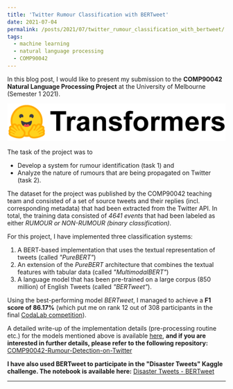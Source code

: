 ```yaml
---
title: 'Twitter Rumour Classification with BERTweet'
date: 2021-07-04
permalink: /posts/2021/07/twitter_rumour_classification_with_bertweet/
tags:
  - machine learning
  - natural language processing
  - COMP90042
---
```


In this blog post, I would like to present my submission to the **COMP90042 Natural Language Processing Project** at the University of Melbourne (Semester 1 2021).

![Transformers Logo](/images/transformers_logo.png)

The task of the project was to 
* Develop a system for rumour identification (task 1) and
* Analyze the nature of rumours that are being propagated on Twitter (task 2).

The dataset for the project was published by the COMP90042 teaching team and consisted of a set of source tweets and their replies (incl. corresponding metadata) that had been extracted from the Twitter API. In total, the training data consisted of *4641 events* that had been labeled as either *RUMOUR or NON-RUMOUR (binary classification)*.

For this project, I have implemented three classification systems: 

1. A BERT-based implementation that uses the textual representation of tweets (called *"PureBERT"*)
2. An extension of the *PureBERT* architecture that combines the textual features with tabular data (called *"MultimodalBERT"*)
3. A language model that has been pre-trained on a large corpus (850 million) of English Tweets (called *"BERTweet"*).

Using the best-performing model *BERTweet*, I managed to achieve a **F1 score of 86.17%** (which put me on rank 12 out of 308 participants in the final [CodaLab competition](https://competitions.codalab.org/competitions/30503)). 

A detailed write-up of the implementation details (pre-processing routine etc.) for the models mentioned above is available [here](https://github.com/Bachfischer/COMP90042-Rumour-Detection-on-Twitter/blob/master/BERT_based_Rumour_Identification_and_Analysis_for_Twitter_Posts.pdf), **and if you are interested in further details, please refer to the following repository:**
[COMP90042-Rumour-Detection-on-Twitter](https://github.com/Bachfischer/COMP90042-Rumour-Detection-on-Twitter)

**I have also used BERTweet to participate in the "Disaster Tweets" Kaggle challenge. The notebook is available here:**
[Disaster Tweets - BERTweet](https://www.kaggle.com/matthiasbachfischer/disaster-tweets-bertweet)

---


